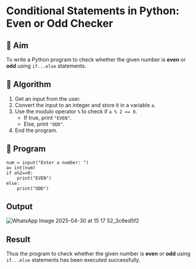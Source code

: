# Conditional Statements in Python: Even or Odd Checker

## 🎯 Aim
To write a Python program to check whether the given number is **even** or **odd** using `if...else` statements.

## 🧠 Algorithm
1. Get an input from the user.
2. Convert the input to an integer and store it in a variable `a`.
3. Use the modulo operator `%` to check if `a % 2 == 0`.
   - If true, print `"EVEN"`.
   - Else, print `"ODD"`.
4. End the program.

## 🧾 Program
```
num = input("Enter a number: ")
a= int(num)
if a%2==0:
    print("EVEN")
else:
    print("ODD")
```

## Output
![WhatsApp Image 2025-04-30 at 15 17 52_3c6ed5f2](https://github.com/user-attachments/assets/6b46a459-fea9-4924-bc90-7459341352ad)

## Result
Thus the program to check whether the given number is **even** or **odd** using `if...else` statements has been executed successfully.
